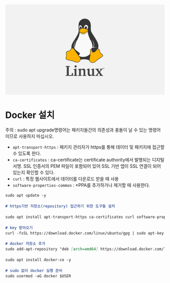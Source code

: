 ![](/study/assets/thumbnail_liunx.png)

# Docker 설치

주의 : sudo apt upgrade명령어는 패키지들간의 의존성과 충돌이 날 수 있는 명령어 이므로 사용하지 마십시오.

- `apt-transport-https` : 패키지 관리자가 https를 통해 데이터 및 패키지에 접근할 수 있도록 한다.
- `ca-certificates` : ca-certificate는 certificate authority에서 발행되는 디지털 서명. SSL 인증서의 PEM 파일이 포함되어 있어 SSL 기반 앱이 SSL 연결이 되어있는지 확인할 수 있다.
- `curl` : 특정 웹사이트에서 데이터를 다운로드 받을 때 사용
- `software-properties-common` : *PPA를 추가하거나 제거할 때 사용한다.

```markdown
sudo apt update -y

# https기반 저장소(repository) 접근하기 위한 도구들 설치

sudo apt install apt-transport-https ca-certificates curl software-properties-common -y

# key 받아오기
curl -fsSL https://download.docker.com/linux/ubuntu/gpg | sudo apt-key add -

# docker 저장소 추가
sudo add-apt-repository "deb [arch=amd64] https://download.docker.com/linux/ubuntu $(lsb_release -cs) stable" -y

sudo apt install docker-ce -y

# sudo 없이 docker 실행 준비
sudo usermod -aG docker $USER
```